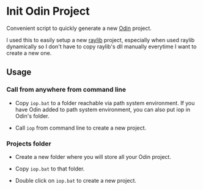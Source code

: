 # Init Odin Project

Convenient script to quickly generate a new [Odin](https://odin-lang.com/) project.

I used this to easily setup a new [raylib](https://raylib.com/) project, especially when used raylib dynamically so I don't have to copy raylib's dll manually everytime I want to create a new one.

## Usage

### Call from anywhere from command line

- Copy `iop.bat` to a folder reachable via path system environment. If you have Odin added to path system environment, you can also put iop in Odin's folder.

- Call `iop` from command line to create a new project.

### Projects folder

- Create a new folder where you will store all your Odin project.

- Copy `iop.bat` to that folder.

- Double click on `iop.bat` to create a new project.